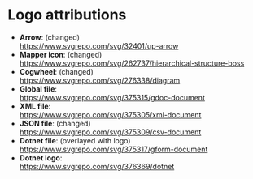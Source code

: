 # Logo attributions  
  
- **Arrow**: (changed)  
  https://www.svgrepo.com/svg/32401/up-arrow  
- **Mapper icon**: (changed)  
  https://www.svgrepo.com/svg/262737/hierarchical-structure-boss  
- **Cogwheel**: (changed)  
  https://www.svgrepo.com/svg/276338/diagram  
- **Global file**:  
  https://www.svgrepo.com/svg/375315/gdoc-document  
- **XML file**:  
  https://www.svgrepo.com/svg/375305/xml-document  
- **JSON file**: (changed)  
  https://www.svgrepo.com/svg/375309/csv-document  
- **Dotnet file**: (overlayed with logo)  
  https://www.svgrepo.com/svg/375317/gform-document  
- **Dotnet logo**:  
  https://www.svgrepo.com/svg/376369/dotnet  